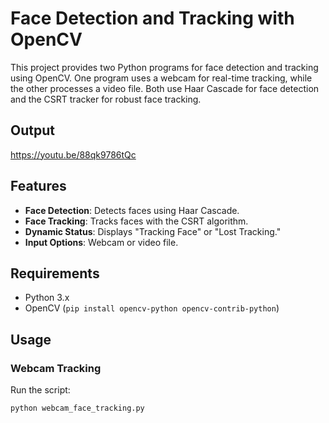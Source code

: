 # Face Detection and Tracking with OpenCV

This project provides two Python programs for face detection and tracking using OpenCV. One program uses a webcam for real-time tracking, while the other processes a video file. Both use Haar Cascade for face detection and the CSRT tracker for robust face tracking.
## Output
https://youtu.be/88qk9786tQc

## Features
- **Face Detection**: Detects faces using Haar Cascade.
- **Face Tracking**: Tracks faces with the CSRT algorithm.
- **Dynamic Status**: Displays "Tracking Face" or "Lost Tracking."
- **Input Options**: Webcam or video file.

## Requirements
- Python 3.x
- OpenCV (`pip install opencv-python opencv-contrib-python`)

## Usage
### Webcam Tracking
Run the script:
```bash
python webcam_face_tracking.py
